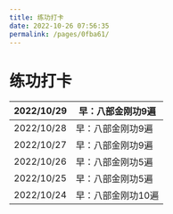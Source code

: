 ```yaml
---
title: 练功打卡
date: 2022-10-26 07:56:35
permalink: /pages/0fba61/
---
```

# 练功打卡

| 2022/10/29 | 早：八部金刚功9遍  |
| ---------- | ------------------ |
| 2022/10/28 | 早：八部金刚功9遍  |
| 2022/10/27 | 早：八部金刚功9遍  |
| 2022/10/26 | 早：八部金刚功5遍  |
| 2022/10/25 | 早：八部金刚功5遍  |
| 2022/10/24 | 早：八部金刚功10遍 |

